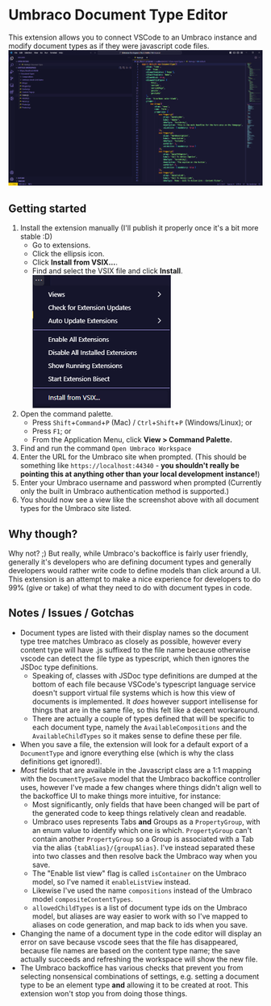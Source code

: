 # Umbraco Document Type Editor

This extension allows you to connect VSCode to an Umbraco instance and modify document types as if they were javascript code files.
![Sample](images/sample.png)

## Getting started
 1. Install the extension manually (I'll publish it properly once it's a bit more stable :D)
    - Go to extensions.
    - Click the ellipsis icon.
    - Click **Install from VSIX...**.
    - Find and select the VSIX file and click **Install**.
    ![Install](images/install.png)
 2. Open the command palette.
    - Press `Shift`+`Command`+`P` (Mac) / `Ctrl`+`Shift`+`P` (Windows/Linux); or
    - Press `F1`; or
    - From the Application Menu, click **View > Command Palette.**
 3. Find and run the command `Open Umbraco Workspace`
 4. Enter the URL for the Umbraco site when prompted. (This should be something like `https://localhost:44340` - **you shouldn't really be pointing this at anything other than your local development instance!**)
 5. Enter your Umbraco username and password when prompted (Currently only the built in Umbraco authentication method is supported.)
 6. You should now see a view like the screenshot above with all document types for the Umbraco site listed.

## Why though?
Why not? ;) But really, while Umbraco's backoffice is fairly user friendly, generally it's developers who are defining document types and generally developers would rather write code to define models than click around a UI. This extension is an attempt to make a nice experience for developers to do 99% (give or take) of what they need to do with document types in code.

## Notes / Issues / Gotchas
 - Document types are listed with their display names so the document type tree matches Umbraco as closely as possible, however every content type will have .js suffixed to the file name because otherwise vscode can detect the file type as typescript, which then ignores the JSDoc type definitions.
   - Speaking of, classes with JSDoc type definitions are dumped at the bottom of each file because VSCode's typescript language service doesn't support virtual file systems which is how this view of documents is implemented. It *does* however support intellisense for things that are in the same file, so this felt like a decent workaround.
   - There are actually a couple of types defined that will be specific to each document type, namely the `AvailableCompositions` and the `AvailableChildTypes` so it makes sense to define these per file.
 - When you save a file, the extension will look for a default export of a `DocumentType` and ignore everything else (which is why the class definitions get ignored!).
 - *Most* fields that are available in the Javascript class are a 1:1 mapping with the `DocumentTypeSave` model that the Umbraco backoffice controller uses, however I've made a few changes where things didn't align well to the backoffice UI to make things more intuitive, for instance:
   - Most significantly, only fields that have been changed will be part of the generated code to keep things relatively clean and readable.
   - Umbraco uses represents Tabs **and** Groups as a `PropertyGroup`, with an enum value to identify which one is which. `PropertyGroup` can't contain another `PropertyGroup` so a Group is associated with a Tab via the alias `{tabAlias}/{groupAlias}`. I've instead separated these into two classes and then resolve back the Umbraco way when you save.
   - The "Enable list view" flag is called `isContainer` on the Umbraco model, so I've named it `enableListView` instead.
   - Likewise I've used the name `compositions` instead of the Umbraco model `compositeContentTypes`.
   - `allowedChildTypes` is a list of document type ids on the Umbraco model, but aliases are way easier to work with so I've mapped to aliases on code generation, and map back to ids when you save.
 - Changing the name of a document type in the code editor will display an error on save because vscode sees that the file has disappeared, because file names are based on the content type name; the save actually succeeds and refreshing the workspace will show the new file.
 - The Umbraco backoffice has various checks that prevent you from selecting nonsensical combinations of settings, e.g. setting a document type to be an element type **and** allowing it to be created at root. This extension won't stop you from doing those things.
